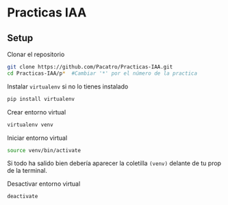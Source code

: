 # Practicas IAA

## Setup

Clonar el repositorio

```bash
git clone https://github.com/Pacatro/Practicas-IAA.git
cd Practicas-IAA/p*  #Cambiar '*' por el número de la practica
```

Instalar `virtualenv` si no lo tienes instalado

```bash
pip install virtualenv
```

Crear entorno virtual

```bash
virtualenv venv
```

Iniciar entorno virtual

```bash
source venv/bin/activate
```

Si todo ha salido bien debería aparecer la coletilla `(venv)` delante de tu prop de la terminal.

Desactivar entorno virtual

```bash
deactivate
```
